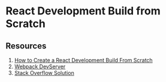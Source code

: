 # React Development Build from Scratch

## Resources

1. [How to Create a React Development Build From Scratch](https://medium.com/swlh/react-without-create-react-app-setting-up-a-dev-build-from-scratch-fefd5d9d6baa)
2. [Webpack DevServer](https://webpack.js.org/configuration/dev-server/)
3. [Stack Overflow Solution](https://stackoverflow.com/a/64304022)
